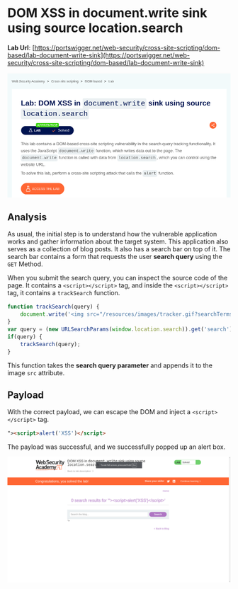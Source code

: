 # DOM XSS in document.write sink using source location.search

**Lab Url**: [https://portswigger.net/web-security/cross-site-scripting/dom-based/lab-document-write-sink](https://portswigger.net/web-security/cross-site-scripting/dom-based/lab-document-write-sink)

![Lab Description](img/lab-description.png)

## Analysis

As usual, the initial step is to understand how the vulnerable application works and gather information about the target system. This application also serves as a collection of blog posts. It also has a search bar on top of it. The search bar contains a form that requests the user **search query** using the `GET` Method.

When you submit the search query, you can inspect the source code of the page. It contains a `<script></script>` tag, and inside the `<script></script>` tag, it contains a `trackSearch` function.

```javascript
function trackSearch(query) {
    document.write('<img src="/resources/images/tracker.gif?searchTerms='+query+'">');
}
var query = (new URLSearchParams(window.location.search)).get('search');
if(query) {
    trackSearch(query);
}
```

This function takes the **search query parameter** and appends it to the image `src` attribute.

## Payload

With the correct payload, we can escape the DOM and inject a `<script></script>` tag.

```html
"><script>alert('XSS')</script>
```

The payload was successful, and we successfully popped up an alert box.

![Lab Solved](img/lab-solved.png)
